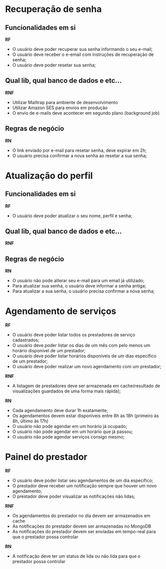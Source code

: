 # Recuperação de senha

## Funcionalidades em si
**RF**

- O usuário deve poder recuperar sua senha informando o seu e-mail;
- O usuário deve receber o e-email com instruções de recuperação de senha;
- O usuário deve poder resetar sua senha;

## Qual lib, qual banco de dados e etc...
**RNF**

- Utilizar Mailtrap para ambiente de desenvolvimento
- Utilizar Amazon SES para envios em produção
- O envio de e-mails deve acontecer em segundo plano (background job)

## Regras de negócio
**RN**

- O link enviado por e-mail para resetar senha, deve expirar em 2h;
- O usuário precisa confirmar a nova senha ao resetar a sua senha;


# Atualização do perfil

## Funcionalidades em si
**RF**

- O usuário deve poder atualizar o seu nome, perfil e senha;

## Qual lib, qual banco de dados e etc...
**RNF**

## Regras de negócio
**RN**

- O usuário não pode alterar seu e-mail para um email já utilizado;
- Para atualizar sua senha, o usuário deve informar a senha antiga;
- Para atualizar a sua senha, o usuário precisa confirmar a nova senha;


# Agendamento de serviços

**RF**

- O usuário deve poder listar todos os prestadores de serviço cadastrados;
- O usuário deve poder listar os dias de um mês com pelo menos um horário disponível de um prestador;
- O usuário deve poder listar horários disponíveis de um dias específico de um prestador;
- O usuário deve poder realizar um novo agendamento com um prestador;

**RNF**

- A listagem de prestadores deve ser armazenada em cache(resultado de visualizações guardados de uma forma mais rápida);


**RN**

- Cada agendamento deve durar 1h exatamente;
- Os agendamentos devem estar disponíveis entre 8h às 18h (primeiro às 8h, último às 17h)
- O usuário não pode agendar em um horário já ocupado;
- O usuário não pode agendar em um horário que já passou;
- O usuário não pode agendar serviços consigo mesmo;



# Painel do prestador

**RF**

- O usuário deve poder listar seu agendamentos de um dia específico;
- O prestador deve receber um notificação sempre que houver um novo agendamento;
- O prestador deve poder visualizar as notificações não lidas;

**RNF**

- Os agendamentos do prestador no dia devem ser armazenados em cache
- As notificações do prestador devem ser armazenadas no MongoDB
- As notificações do prestador devem ser enviadas em tempo-real para que o prestador possa controlar

**RN**

- A notificação deve ter um status de lida ou não lida para que o prestador possa controlar
